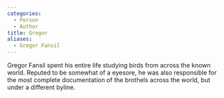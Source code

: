 ```yaml
---
categories:
  - Person
  - Author
title: Gregor
aliases:
  - Gregor Fansil
---
```


Gregor Fansil spent his entire life studying birds from across the known world. Reputed to be somewhat of a eyesore, he was also responsible for the most complete documentation of the brothels across the world, but under a different byline.
